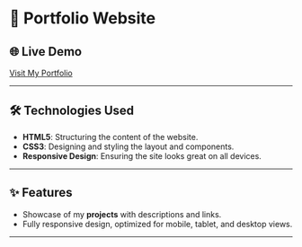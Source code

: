 # 📄 Portfolio Website

## 🌐 Live Demo

[Visit My Portfolio](#)

---

## 🛠️ Technologies Used

- **HTML5**: Structuring the content of the website.
- **CSS3**: Designing and styling the layout and components.
- **Responsive Design**: Ensuring the site looks great on all devices.

---

## ✨ Features

- Showcase of my **projects** with descriptions and links.
  <!-- - About Me section with details about my skills, experience, and education.   -->
  <!-- - Contact form for visitors to get in touch.   -->
- Fully responsive design, optimized for mobile, tablet, and desktop views.

---
